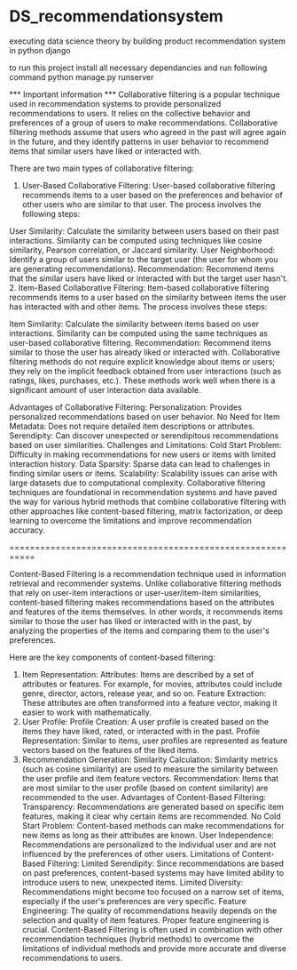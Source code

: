 # DS_recommendationsystem
executing data science theory by building product recommendation system in python django

to run this project install all necessary dependancies and run following command
python manage.py runserver

*** Important information ***
Collaborative filtering is a popular technique used in recommendation systems to provide personalized recommendations to users. It relies on the collective behavior and preferences of a group of users to make recommendations. Collaborative filtering methods assume that users who agreed in the past will agree again in the future, and they identify patterns in user behavior to recommend items that similar users have liked or interacted with.

There are two main types of collaborative filtering:

1. User-Based Collaborative Filtering:
User-based collaborative filtering recommends items to a user based on the preferences and behavior of other users who are similar to that user. The process involves the following steps:

User Similarity: Calculate the similarity between users based on their past interactions. Similarity can be computed using techniques like cosine similarity, Pearson correlation, or Jaccard similarity.
User Neighborhood: Identify a group of users similar to the target user (the user for whom you are generating recommendations).
Recommendation: Recommend items that the similar users have liked or interacted with but the target user hasn't.
2. Item-Based Collaborative Filtering:
Item-based collaborative filtering recommends items to a user based on the similarity between items the user has interacted with and other items. The process involves these steps:

Item Similarity: Calculate the similarity between items based on user interactions. Similarity can be computed using the same techniques as user-based collaborative filtering.
Recommendation: Recommend items similar to those the user has already liked or interacted with.
Collaborative filtering methods do not require explicit knowledge about items or users; they rely on the implicit feedback obtained from user interactions (such as ratings, likes, purchases, etc.). These methods work well when there is a significant amount of user interaction data available.

Advantages of Collaborative Filtering:
Personalization: Provides personalized recommendations based on user behavior.
No Need for Item Metadata: Does not require detailed item descriptions or attributes.
Serendipity: Can discover unexpected or serendipitous recommendations based on user similarities.
Challenges and Limitations:
Cold Start Problem: Difficulty in making recommendations for new users or items with limited interaction history.
Data Sparsity: Sparse data can lead to challenges in finding similar users or items.
Scalability: Scalability issues can arise with large datasets due to computational complexity.
Collaborative filtering techniques are foundational in recommendation systems and have paved the way for various hybrid methods that combine collaborative filtering with other approaches like content-based filtering, matrix factorization, or deep learning to overcome the limitations and improve recommendation accuracy.


===========================================================


Content-Based Filtering is a recommendation technique used in information retrieval and recommender systems. Unlike collaborative filtering methods that rely on user-item interactions or user-user/item-item similarities, content-based filtering makes recommendations based on the attributes and features of the items themselves. In other words, it recommends items similar to those the user has liked or interacted with in the past, by analyzing the properties of the items and comparing them to the user's preferences.

Here are the key components of content-based filtering:

1. Item Representation:
Attributes: Items are described by a set of attributes or features. For example, for movies, attributes could include genre, director, actors, release year, and so on.
Feature Extraction: These attributes are often transformed into a feature vector, making it easier to work with mathematically.
2. User Profile:
Profile Creation: A user profile is created based on the items they have liked, rated, or interacted with in the past.
Profile Representation: Similar to items, user profiles are represented as feature vectors based on the features of the liked items.
3. Recommendation Generation:
Similarity Calculation: Similarity metrics (such as cosine similarity) are used to measure the similarity between the user profile and item feature vectors.
Recommendation: Items that are most similar to the user profile (based on content similarity) are recommended to the user.
Advantages of Content-Based Filtering:
Transparency: Recommendations are generated based on specific item features, making it clear why certain items are recommended.
No Cold Start Problem: Content-based methods can make recommendations for new items as long as their attributes are known.
User Independence: Recommendations are personalized to the individual user and are not influenced by the preferences of other users.
Limitations of Content-Based Filtering:
Limited Serendipity: Since recommendations are based on past preferences, content-based systems may have limited ability to introduce users to new, unexpected items.
Limited Diversity: Recommendations might become too focused on a narrow set of items, especially if the user's preferences are very specific.
Feature Engineering: The quality of recommendations heavily depends on the selection and quality of item features. Proper feature engineering is crucial.
Content-Based Filtering is often used in combination with other recommendation techniques (hybrid methods) to overcome the limitations of individual methods and provide more accurate and diverse recommendations to users.


